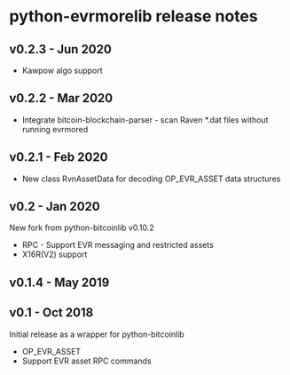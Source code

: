 # python-evrmorelib release notes

## v0.2.3 - Jun 2020
* Kawpow algo support

## v0.2.2 - Mar 2020

* Integrate bitcoin-blockchain-parser - scan Raven *.dat files without running evrmored

## v0.2.1 - Feb 2020

* New class RvnAssetData for decoding OP_EVR_ASSET data structures

## v0.2 - Jan 2020

New fork from python-bitcoinlib v0.10.2

* RPC - Support EVR messaging and restricted assets
* X16R(V2) support

## v0.1.4 - May 2019

## v0.1 - Oct 2018

Initial release as a wrapper for python-bitcoinlib

* OP_EVR_ASSET
* Support EVR asset RPC commands
